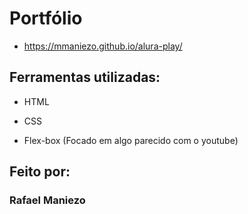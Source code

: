 # Portfólio
* https://mmaniezo.github.io/alura-play/

## Ferramentas utilizadas:

* HTML

* CSS

* Flex-box (Focado em algo parecido com o youtube)

## Feito por:

### Rafael Maniezo
